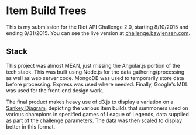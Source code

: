# Item Build Trees

This is my submission for the Riot API Challenge 2.0, starting 8/10/2015 and ending 8/31/2015. You can see the live version at [challenge.bawjensen.com](http://challenge.bawjensen.com).

## Stack

This project was almost MEAN, just missing the Angular.js portion of the tech stack. This was built using Node.js for the data gathering/processing as well as web server code. MongoDB was used to temporarily store data before processing. Express was used where needed. Finally, Google's MDL was used for the front-end design work.

The final product makes heavy use of d3.js to display a variation on a [Sankey Diagram](https://en.wikipedia.org/wiki/Sankey_diagram), depicting the various item builds that summoners used on various champions in specified games of League of Legends, data supplied as part of the challenge parameters. The data was then scaled to display better in this format. 

